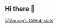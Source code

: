 ## Hi there 👋

[![Anurag's GitHub stats](https://github-readme-stats.vercel.app/api?username=YakAliOen)](https://github.com/YakAliOen/github-readme-stats)

<!--
**YakAliOen/YakAliOen** is a ✨ _special_ ✨ repository because its `README.md` (this file) appears on your GitHub profile.

Here are some ideas to get you started:

- 🔭 I’m currently working on ...
- 🌱 I’m currently learning ...
- 👯 I’m looking to collaborate on ...
- 🤔 I’m looking for help with ...
- 💬 Ask me about ...
- 📫 How to reach me: ...
- 😄 Pronouns: ...
- ⚡ Fun fact: ...
-->
